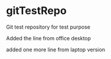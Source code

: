 # gitTestRepo
Git test repository for test purpose

Added the line from office desktop

added one more line from laptop version
